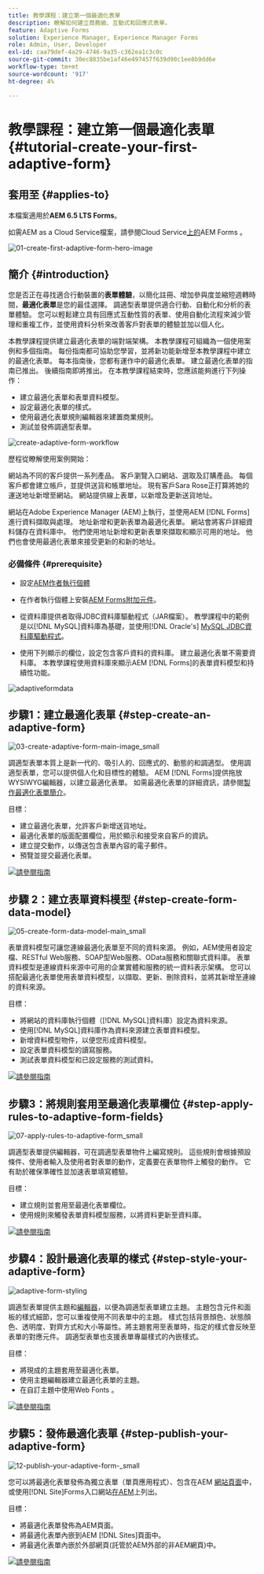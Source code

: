 ```yaml
---
title: 教學課程：建立第一個最適化表單
description: 瞭解如何建立商務級、互動式和回應式表單。
feature: Adaptive Forms
solution: Experience Manager, Experience Manager Forms
role: Admin, User, Developer
exl-id: caa79def-4a29-4746-9a35-c362ea1c3c0c
source-git-commit: 30ec8835be1af46e497457f639d90c1ee8b9dd6e
workflow-type: tm+mt
source-wordcount: '917'
ht-degree: 4%

---
```


# 教學課程：建立第一個最適化表單 {#tutorial-create-your-first-adaptive-form}

## 套用至 {#applies-to}

本檔案適用於&#x200B;**AEM 6.5 LTS Forms**。

如需AEM as a Cloud Service檔案，請參閱Cloud Service[上的](https://experienceleague.adobe.com/docs/experience-manager-cloud-service/content/forms/adaptive-forms-authoring/authoring-adaptive-forms-foundation-components/create-an-adaptive-form-on-forms-cs/creating-adaptive-form.html?lang=zh-Hant)AEM Forms 。


![01-create-first-adaptive-form-hero-image](assets/01-create-first-adaptive-form-hero-image.png)

## 簡介 {#introduction}

您是否正在尋找適合行動裝置的&#x200B;**表單體驗**，以簡化註冊、增加參與度並縮短週轉時間，**最適化表單**&#x200B;是您的最佳選擇。 調適型表單提供適合行動、自動化和分析的表單體驗。 您可以輕鬆建立具有回應式互動性質的表單、使用自動化流程來減少管理和重複工作，並使用資料分析來改善客戶對表單的體驗並加以個人化。

本教學課程提供建立最適化表單的端對端架構。 本教學課程可組織為一個使用案例和多個指南。 每份指南都可協助您學習，並將新功能新增至本教學課程中建立的最適化表單。 每本指南後，您都有運作中的最適化表單。 建立最適化表單的指南已推出。 後續指南即將推出。 在本教學課程結束時，您應該能夠進行下列操作：

* 建立最適化表單和表單資料模型。
* 設定最適化表單的樣式。
* 使用最適化表單規則編輯器來建置商業規則。
* 測試並發佈調適型表單。

![create-adaptive-form-workflow](assets/create-daptive-form-workflow.png)

歷程從瞭解使用案例開始：

網站為不同的客戶提供一系列產品。 客戶瀏覽入口網站、選取及訂購產品。 每個客戶都會建立帳戶，並提供送貨和帳單地址。 現有客戶Sara Rose正打算將她的運送地址新增至網站。 網站提供線上表單，以新增及更新送貨地址。

網站在Adobe Experience Manager (AEM)上執行，並使用AEM [!DNL Forms]進行資料擷取與處理。 地址新增和更新表單為最適化表單。 網站會將客戶詳細資料儲存在資料庫中。 他們使用地址新增和更新表單來擷取和顯示可用的地址。 他們也會使用最適化表單來接受更新的和新的地址。

### 必備條件 {#prerequisite}

* 設定[AEM作者執行個體](https://experienceleague.adobe.com/docs/experience-manager-65-lts/content/implementing/deploying/deploying/deploy.html?lang=zh-Hant#author-and-publish-installs)
* 在作者執行個體上安裝[AEM Forms附加元件](../../forms/using/installing-configuring-aem-forms-osgi.md)。
* 從資料庫提供者取得JDBC資料庫驅動程式（JAR檔案）。 教學課程中的範例是以[!DNL MySQL]資料庫為基礎，並使用[!DNL Oracle's] [MySQL JDBC資料庫驅動程式](https://dev.mysql.com/downloads/connector/j/5.1.html)。

* 使用下列顯示的欄位，設定包含客戶資料的資料庫。 建立最適化表單不需要資料庫。 本教學課程使用資料庫來顯示AEM [!DNL Forms]的表單資料模型和持續性功能。

![adaptiveformdata](assets/adaptiveformdata.png)

## 步驟1：建立最適化表單 {#step-create-an-adaptive-form}

![03-create-adaptive-form-main-image_small](assets/03-create-adaptive-form-main-image_small.png)

調適型表單本質上是新一代的、吸引人的、回應式的、動態的和調適型。 使用調適型表單，您可以提供個人化和目標性的體驗。 AEM [!DNL Forms]提供拖放WYSIWYG編輯器，以建立最適化表單。 如需最適化表單的詳細資訊，請參閱[製作最適化表單簡介](../../forms/using/introduction-forms-authoring.md)。

目標：

* 建立最適化表單，允許客戶新增送貨地址。
* 最適化表單的版面配置欄位，用於顯示和接受來自客戶的資訊。
* 建立提交動作，以傳送包含表單內容的電子郵件。
* 預覽並提交最適化表單。

[![請參閱指南](assets/see-the-guide-sm.png)](create-adaptive-form.md)

## 步驟 2：建立表單資料模型 {#step-create-form-data-model}

![05-create-form-data-model-main_small](assets/05-create-form-data-model-main_small.png)

表單資料模型可讓您連線最適化表單至不同的資料來源。 例如，AEM使用者設定檔、RESTful Web服務、SOAP型Web服務、OData服務和關聯式資料庫。 表單資料模型是連線資料來源中可用的企業實體和服務的統一資料表示架構。 您可以搭配最適化表單使用表單資料模型，以擷取、更新、刪除資料，並將其新增至連線的資料來源。

目標：

* 將網站的資料庫執行個體（[!DNL MySQL]資料庫）設定為資料來源。
* 使用[!DNL MySQL]資料庫作為資料來源建立表單資料模型。
* 新增資料模型物件，以便您形成資料模型。
* 設定表單資料模型的讀寫服務。
* 測試表單資料模型和已設定服務的測試資料。

[![請參閱指南](assets/see-the-guide-sm.png)](create-form-data-model.md)

## 步驟3：將規則套用至最適化表單欄位 {#step-apply-rules-to-adaptive-form-fields}

![07-apply-rules-to-adaptive-form_small](assets/07-apply-rules-to-adaptive-form_small.png)

調適型表單提供編輯器，可在調適型表單物件上編寫規則。 這些規則會根據預設條件、使用者輸入及使用者對表單的動作，定義要在表單物件上觸發的動作。 它有助於確保準確性並加速表單填寫體驗。

目標：

* 建立規則並套用至最適化表單欄位。
* 使用規則來觸發表單資料模型服務，以將資料更新至資料庫。

[![請參閱指南](assets/see-the-guide-sm.png)](apply-rules-to-adaptive-form-fields.md)

## 步驟4：設計最適化表單的樣式 {#step-style-your-adaptive-form}

![adaptive-form-styling](/help/forms/using/assets/09-style-your-adaptive-form-small.png)

調適型表單提供主題和[編輯器](../../forms/using/themes.md)，以便為調適型表單建立主題。 主題包含元件和面板的樣式細節，您可以重複使用不同表單中的主題。 樣式包括背景顏色、狀態顏色、透明度、對齊方式和大小等屬性。將主題套用至表單時，指定的樣式會反映至表單的對應元件。 調適型表單也支援表單專屬樣式的內嵌樣式。

目標：

* 將現成的主題套用至最適化表單。
* 使用主題編輯器建立最適化表單的主題。
* 在自訂主題中使用Web Fonts 。

[![請參閱指南](assets/see-the-guide-sm.png)](style-your-adaptive-form.md)

## 步驟5：發佈最適化表單 {#step-publish-your-adaptive-form}

![12-publish-your-adaptive-form-_small](assets/12-publish-your-adaptive-form-_small.png)

您可以將最適化表單發佈為獨立表單（單頁應用程式）、包含在AEM [網站頁面](/help/forms/using/embed-adaptive-form-aem-sites.md)中，或使用[!DNL Site]Forms入口網站[在AEM &#x200B;](../../forms/using/introduction-publishing-forms.md)上列出。

目標：

* 將最適化表單發佈為AEM頁面。
* 將最適化表單內嵌到AEM [!DNL Sites]頁面中。
* 將最適化表單內嵌於外部網頁(託管於AEM外部的非AEM網頁)中。

[![請參閱指南](assets/see-the-guide-sm.png)](publish-your-adaptive-form.md)
